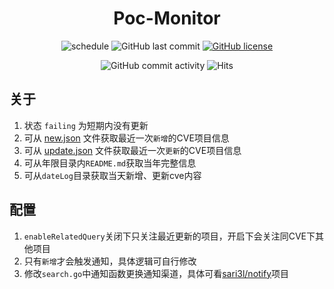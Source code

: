 <h1 align="center">Poc-Monitor</h1>

<p align="center">
    <img src="https://github.com/sari3l/CVE-Monitor/actions/workflows/schedule.yml/badge.svg?branch=main" alt="schedule" />
    <img src="https://img.shields.io/github/last-commit/sari3l/CVE-Monitor" alt="GitHub last commit" />
    <a href="https://github.com/sari3l/Poc-Monitor/blob/main/LICENSE"><img src="https://img.shields.io/github/license/sari3l/Poc-Monitor" alt="GitHub license" /></a>
</p>
<p align="center">
    <img src="https://img.shields.io/github/commit-activity/m/sari3l/Poc-Monitor" alt="GitHub commit activity" />
    <img
        src="https://hits.seeyoufarm.com/api/count/incr/badge.svg?url=https%3A%2F%2Fgithub.com%2Fsari3l%2FPoc-Monitor&amp;count_bg=%2379C83D&amp;title_bg=%23555555&amp;icon=&amp;icon_color=%23E7E7E7&amp;title=visitors&amp;edge_flat=false"
        alt="Hits"
    />
</p>

## 关于

1. 状态 `failing` 为短期内没有更新
2. 可从 [new.json](https://raw.githubusercontent.com/sari3l/CVE-Monitor/main/new.json) 文件获取最近一次`新增`的CVE项目信息
3. 可从 [update.json](https://raw.githubusercontent.com/sari3l/CVE-Monitor/main/update.json) 文件获取最近一次`更新`的CVE项目信息
4. 可从年限目录内`README.md`获取当年完整信息
5. 可从`dateLog`目录获取当天新增、更新cve内容

## 配置

1. `enableRelatedQuery`关闭下只关注最近更新的项目，开启下会关注同CVE下其他项目
2. 只有`新增`才会触发通知，具体逻辑可自行修改 
3. 修改`search.go`中通知函数更换通知渠道，具体可看[sari3l/notify](https://github.com/sari3l/notify)项目